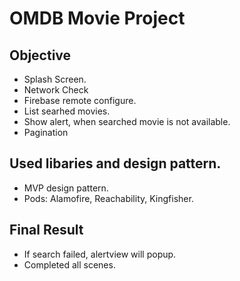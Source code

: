 
# OMDB Movie Project

## Objective
- Splash Screen.
- Network Check
- Firebase remote configure.
- List searhed movies.
- Show alert, when searched movie is not available.
- Pagination

## Used libaries and design pattern.
- MVP design pattern.
- Pods: Alamofire, Reachability, Kingfisher.

## Final Result
- If search failed, alertview will popup.
- Completed all scenes.


